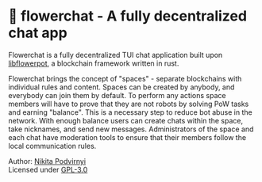 # 🌺 flowerchat - A fully decentralized chat app

Flowerchat is a fully decentralized TUI chat application built upon
[libflowerpot](https://github.com/krypt0nn/libflowerpot), a blockchain framework
written in rust.

Flowerchat brings the concept of "spaces" - separate blockchains with individual
rules and content. Spaces can be created by anybody, and everybody can join them
by default. To perform any actions space members will have to prove that they
are not robots by solving PoW tasks and earning "balance". This is a necessary
step to reduce bot abuse in the network. With enough balance users can create
chats within the space, take nicknames, and send new messages. Administrators
of the space and each chat have moderation tools to ensure that their members
follow the local communication rules.

Author: [Nikita Podvirnyi](https://github.com/krypt0nn)\
Licensed under [GPL-3.0](LICENSE)
